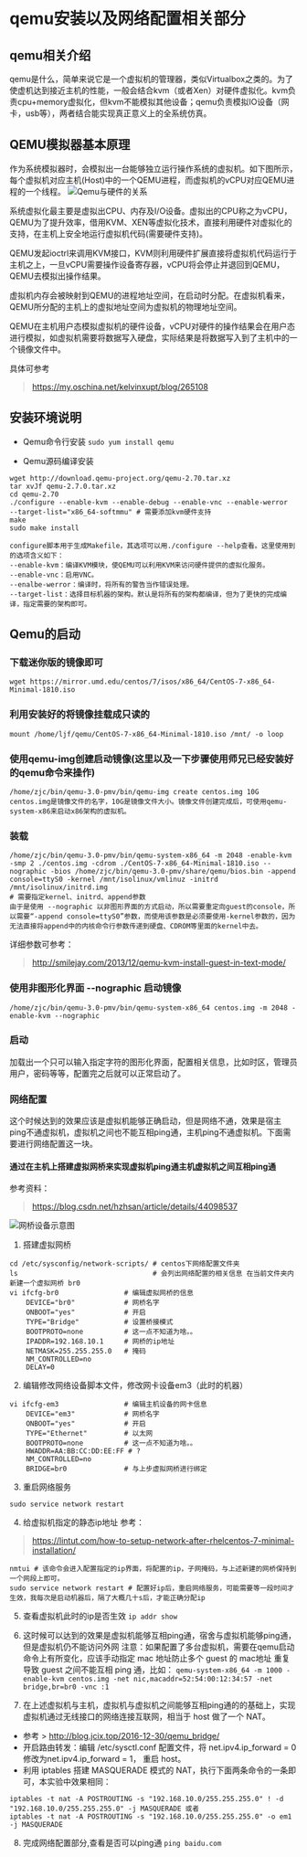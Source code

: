 # qemu安装以及网络配置相关部分
## qemu相关介绍

qemu是什么，简单来说它是一个虚拟机的管理器，类似Virtualbox之类的。为了使虚机达到接近主机的性能，一般会结合kvm（或者Xen）对硬件虚拟化。kvm负责cpu+memory虚拟化，但kvm不能模拟其他设备；qemu负责模拟IO设备（网卡，usb等），两者结合能实现真正意义上的全系统仿真。
 

## QEMU模拟器基本原理
作为系统模拟器时，会模拟出一台能够独立运行操作系统的虚拟机。如下图所示，每个虚拟机对应主机(Host)中的一个QEMU进程，而虚拟机的vCPU对应QEMU进程的一个线程。
![Qemu与硬件的关系](https://static.oschina.net/uploads/img/201702/21145729_5FGx.png "Qemu模拟器与宿主host之间的关系")

系统虚拟化最主要是虚拟出CPU、内存及I/O设备。虚拟出的CPU称之为vCPU，QEMU为了提升效率，借用KVM、XEN等虚拟化技术，直接利用硬件对虚拟化的支持，在主机上安全地运行虚拟机代码(需要硬件支持)。

QEMU发起ioctrl来调用KVM接口，KVM则利用硬件扩展直接将虚拟机代码运行于主机之上，一旦vCPU需要操作设备寄存器，vCPU将会停止并退回到QEMU，QEMU去模拟出操作结果。

虚拟机内存会被映射到QEMU的进程地址空间，在启动时分配。在虚拟机看来，QEMU所分配的主机上的虚拟地址空间为虚拟机的物理地址空间。

QEMU在主机用户态模拟虚拟机的硬件设备，vCPU对硬件的操作结果会在用户态进行模拟，如虚拟机需要将数据写入硬盘，实际结果是将数据写入到了主机中的一个镜像文件中。

具体可参考
> https://my.oschina.net/kelvinxupt/blog/265108

## 安装环境说明

- Qemu命令行安装
`
sudo yum install qemu 
`


- Qemu源码编译安装
```
wget http://download.qemu-project.org/qemu-2.70.tar.xz
tar xvJf qemu-2.7.0.tar.xz
cd qemu-2.70
./configure --enable-kvm --enable-debug --enable-vnc --enable-werror  --target-list="x86_64-softmmu" # 需要添加kvm硬件支持
make
sudo make install

configure脚本用于生成Makefile，其选项可以用./configure --help查看。这里使用到的选项含义如下：
--enable-kvm：编译KVM模块，使QEMU可以利用KVM来访问硬件提供的虚拟化服务。
--enable-vnc：启用VNC。
--enalbe-werror：编译时，将所有的警告当作错误处理。
--target-list：选择目标机器的架构。默认是将所有的架构都编译，但为了更快的完成编译，指定需要的架构即可。
```

## Qemu的启动
### 下载迷你版的镜像即可
`
wget https://mirror.umd.edu/centos/7/isos/x86_64/CentOS-7-x86_64-Minimal-1810.iso
`
### 利用安装好的将镜像挂载成只读的
`
mount /home/ljf/qemu/CentOS-7-x86_64-Minimal-1810.iso /mnt/ -o loop
`
### 使用qemu-img创建启动镜像(这里以及一下步骤使用师兄已经安装好的qemu命令来操作)
`
/home/zjc/bin/qemu-3.0-pmv/bin/qemu-img create centos.img 10G
centos.img是镜像文件的名字，10G是镜像文件大小。镜像文件创建完成后，可使用qemu-system-x86来启动x86架构的虚拟机。
`
### 装载
```
/home/zjc/bin/qemu-3.0-pmv/bin/qemu-system-x86_64 -m 2048 -enable-kvm -smp 2 ./centos.img -cdrom ./CentOS-7-x86_64-Minimal-1810.iso --nographic -bios /home/zjc/bin/qemu-3.0-pmv/share/qemu/bios.bin -append console=ttyS0 -kernel /mnt/isolinux/vmlinuz -initrd /mnt/isolinux/initrd.img
# 需要指定kernel、initrd、append参数 
由于是使用 --nographic 以非图形界面的方式启动，所以需要重定向guest的console，所以需要“-append console=ttyS0”参数，而使用该参数是必须要使用-kernel参数的，因为无法直接将append中的内核命令行参数传递到硬盘、CDROM等里面的kernel中去。
```
详细参数可参考：
> http://smilejay.com/2013/12/qemu-kvm-install-guest-in-text-mode/

### 使用非图形化界面 --nographic 启动镜像
`
/home/zjc/bin/qemu-3.0-pmv/bin/qemu-system-x86_64 centos.img -m 2048 -enable-kvm --nographic
`
### 启动
加载出一个只可以输入指定字符的图形化界面，配置相关信息，比如时区，管理员用户，密码等等，配置完之后就可以正常启动了。

### 网络配置
这个时候达到的效果应该是虚拟机能够正确启动，但是网络不通，效果是宿主ping不通虚拟机，虚拟机之间也不能互相ping通，主机ping不通虚拟机。下面需要进行网络配置这一块。

#### 通过在主机上搭建虚拟网桥来实现虚拟机ping通主机虚拟机之间互相ping通

参考资料：
> https://blog.csdn.net/hzhsan/article/details/44098537

![网桥设备示意图](https://img-blog.csdn.net/20150327174701204 "通过桥接模式 网络配置模拟器与宿主host之间的关系")
1. 搭建虚拟网桥
```
cd /etc/sysconfig/network-scripts/ # centos下网络配置文件夹
ls                                 # 会列出网络配置的相关信息 在当前文件夹内新建一个虚拟网桥 br0
vi ifcfg-br0                # 编辑虚拟网桥的信息
    DEVICE="br0"            # 网桥名字
    ONBOOT="yes"            # 开启
    TYPE="Bridge"           # 设置桥接模式
    BOOTPROTO=none          # 这一点不知道为啥。。
    IPADDR=192.168.10.1     # 网桥的ip地址
    NETMASK=255.255.255.0   # 掩码
    NM_CONTROLLED=no
    DELAY=0
```
2. 编辑修改网络设备脚本文件，修改网卡设备em3（此时的机器）
```
vi ifcfg-em3                # 编辑主机设备的网卡信息
    DEVICE="em3"            # 网桥名字
    ONBOOT="yes"            # 开启
    TYPE="Ethernet"         # 以太网
    BOOTPROTO=none          # 这一点不知道为啥。。
    HWADDR=AA:BB:CC:DD:EE:FF # ?
    NM_CONTROLLED=no
    BRIDGE=br0              # 与上步虚拟网桥进行绑定
```
3. 重启网络服务

`
sudo service network restart
`

4. 给虚拟机指定的静态ip地址
参考：
> https://lintut.com/how-to-setup-network-after-rhelcentos-7-minimal-installation/
```
nmtui # 该命令会进入配置指定的ip界面，将配置的ip，子网掩码，与上述新建的网桥保持到一个网段上即可。
sudo service network restart # 配置好ip后，重启网络服务，可能需要等一段时间才生效，我每次是启动机器后，隔了大概几十s后，才能正确分配ip
```

5. 查看虚拟机此时的ip是否生效
`
ip addr show
`
6. 这时候可以达到的效果是虚拟机能够互相ping通，宿舍与虚拟机能够ping通，但是虚拟机仍不能访问外网
注意：如果配置了多台虚拟机，需要在qemu启动命令上有所变化，应该手动指定 mac 地址防止多个 guest 的 mac地址 重复导致 guest 之间不能互相 ping 通，比如：
`
qemu-system-x86_64 -m 1000 -enable-kvm centos.img -net nic,macaddr=52:54:00:12:34:57 -net bridge,br=br0 -vnc :1
`

7. 在上述虚拟机与主机，虚拟机与虚拟机之间能够互相ping通的的基础上，实现虚拟机通过无线接口的网络连接互联网，相当于 host 做了一个 NAT。
- 参考 > http://blog.jcix.top/2016-12-30/qemu_bridge/
- 开启路由转发：编辑 /etc/sysctl.conf 配置文件，将 net.ipv4.ip_forward = 0 修改为net.ipv4.ip_forward = 1， 重启 host。
- 利用 iptables 搭建 MASQUERADE 模式的 NAT，执行下面两条命令的一条即可，本实验中效果相同：
```
iptables -t nat -A POSTROUTING -s "192.168.10.0/255.255.255.0" ! -d "192.168.10.0/255.255.255.0" -j MASQUERADE 或者
iptables -t nat -A POSTROUTING -s "192.168.10.0/255.255.255.0" -o em1 -j MASQUERADE 
```

8. 完成网络配置部分,查看是否可以ping通
`
ping baidu.com
`



